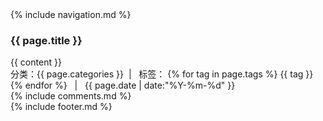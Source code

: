 <!DOCTYPE html>
<html>
  <head>
    <meta http-equiv="content-type" content="text/html; charset=utf-8" />
    <meta name="viewport" content="width=device-width, initial-scale=1.0" />
    <title>{{ page.title }}</title>
    <link rel="fluid-icon" href="/fluidicon.png" />
    <link rel="apple-touch-icon" sizes="57x57" href="/images/apple-touch-icon-114.png" />
    <link rel="apple-touch-icon" sizes="114x114" href="/images/apple-touch-icon-114.png" />
    <link rel="apple-touch-icon" sizes="72x72" href="/images/apple-touch-icon-144.png" />
    <link rel="apple-touch-icon" sizes="144x144" href="/images/apple-touch-icon-144.png" />
    <link rel="icon" type="image/x-icon" href="/images/favicon.ico" />
    <link rel="stylesheet" href="/bootstrap-3.0.3/css/bootstrap.min.css" />
    <link rel="stylesheet" href="/css/style.css" />
    <script src="/js/jquery-2.1.1.min.js"></script>
    <script src="/bootstrap-3.0.3/js/bootstrap.min.js"></script>
	<script type="text/javascript" src="/syntaxhighlighter_3.0.83/scripts/shCore.js"></script>
	<script type="text/javascript" src="/syntaxhighlighter_3.0.83/scripts/shBrushCSharp.js"></script>
	<link type="text/css" rel="stylesheet" href="styles/shCoreDefault.css"/>
    <script type="text/javascript">
		$(function () {
			$('#nav1').addClass('active');
		});
		SyntaxHighlighter.all();
	</script>
  </head>
  <body>
    <div>
      {% include navigation.md %}
    </div>
    	<div class="container content">
			<h3 class="post-title">{{ page.title }}</h3>
			<div class="post-content">
			{{ content }}
			</div>
			<div class="post-time-line">
				分类：<span class="post-time-line-categories">{{ page.categories }}</span>&nbsp;&nbsp;|&nbsp;&nbsp;
				标签：
				{% for tag in page.tags %}
					<span class="post-time-line-tag">{{ tag }}</span>
				{% endfor %}
				&nbsp;&nbsp;|&nbsp;&nbsp;
				<time datetime="{{ page.date | date:"%Y-%m-%d" }}">{{ page.date | date:"%Y-%m-%d" }}</time>
			</div>
			{% include comments.md %}
		</div>
    <div class="container footer">
      {% include footer.md %}
    </div>
  </body>
</html>